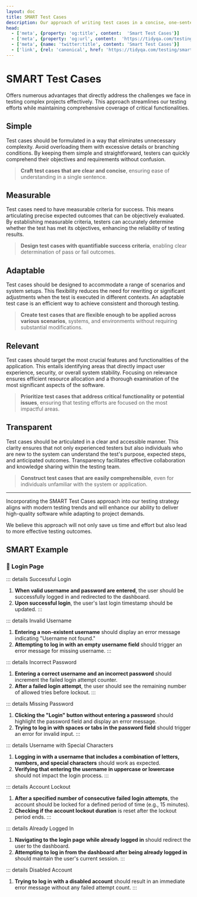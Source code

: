 ```yaml
---
layout: doc
title: SMART Test Cases
description: Our approach of writing test cases in a concise, one-sentence format has several potential benefits over traditional test case writing.
head:
  - ['meta', {property: 'og:title', content:  'Smart Test Cases'}]
  - ['meta', {property: 'og:url', content:  'https://tidyqa.com/testing/smart-test-cases/' }] 
  - ['meta', {name: 'twitter:title', content: 'Smart Test Cases'}]
  - ['link', {rel: 'canonical', href: 'https://tidyqa.com/testing/smart-test-cases/'}]
---
```


# SMART Test Cases

Offers numerous advantages that directly address the challenges we face in testing complex projects effectively. This approach streamlines our testing efforts while maintaining comprehensive coverage of critical functionalities.

## **S**imple

Test cases should be formulated in a way that eliminates unnecessary complexity. Avoid overloading them with excessive details or branching conditions. By keeping them simple and straightforward, testers can quickly comprehend their objectives and requirements without confusion.

> **Craft test cases that are clear and concise**, ensuring ease of understanding in a single sentence.

## **M**easurable

Test cases need to have measurable criteria for success. This means articulating precise expected outcomes that can be objectively evaluated. By establishing measurable criteria, testers can accurately determine whether the test has met its objectives, enhancing the reliability of testing results.

> **Design test cases with quantifiable success criteria**, enabling clear determination of pass or fail outcomes.

## **A**daptable

Test cases should be designed to accommodate a range of scenarios and system setups. This flexibility reduces the need for rewriting or significant adjustments when the test is executed in different contexts. An adaptable test case is an efficient way to achieve consistent and thorough testing.

> **Create test cases that are flexible enough to be applied across various scenarios**, systems, and environments without requiring substantial modifications.

## **R**elevant

Test cases should target the most crucial features and functionalities of the application. This entails identifying areas that directly impact user experience, security, or overall system stability. Focusing on relevance ensures efficient resource allocation and a thorough examination of the most significant aspects of the software.

> **Prioritize test cases that address critical functionality or potential issues**, ensuring that testing efforts are focused on the most impactful areas.

## **T**ransparent

Test cases should be articulated in a clear and accessible manner. This clarity ensures that not only experienced testers but also individuals who are new to the system can understand the test's purpose, expected steps, and anticipated outcomes. Transparency facilitates effective collaboration and knowledge sharing within the testing team.

> **Construct test cases that are easily comprehensible**, even for individuals unfamiliar with the system or application.

---

Incorporating the SMART Test Cases approach into our testing strategy aligns with modern testing trends and will enhance our ability to deliver high-quality software while adapting to project demands. 

We believe this approach will not only save us time and effort but also lead to more effective testing outcomes.

## SMART Example

### 📁 Login Page

::: details Successful Login
1. **When valid username and password are entered**, the user should be successfully logged in and redirected to the dashboard.
2. **Upon successful login**, the user's last login timestamp should be updated.
:::

::: details Invalid Username
1. **Entering a non-existent username** should display an error message indicating "Username not found."
2. **Attempting to log in with an empty username field** should trigger an error message for missing username.
:::

::: details Incorrect Password
1. **Entering a correct username and an incorrect password** should increment the failed login attempt counter.
2. **After a failed login attempt**, the user should see the remaining number of allowed tries before lockout.
:::

::: details Missing Password
1. **Clicking the "Login" button without entering a password** should highlight the password field and display an error message.
2. **Trying to log in with spaces or tabs in the password field** should trigger an error for invalid input.
:::

::: details Username with Special Characters
1. **Logging in with a username that includes a combination of letters, numbers, and special characters** should work as expected.
2. **Verifying that entering the username in uppercase or lowercase** should not impact the login process.
:::

::: details Account Lockout
1. **After a specified number of consecutive failed login attempts**, the account should be locked for a defined period of time (e.g., 15 minutes).
2. **Checking if the account lockout duration** is reset after the lockout period ends.
:::

::: details Already Logged In
1. **Navigating to the login page while already logged in** should redirect the user to the dashboard.
2. **Attempting to log in from the dashboard after being already logged in** should maintain the user's current session.
:::

::: details Disabled Account
1. **Trying to log in with a disabled account** should result in an immediate error message without any failed attempt count.
:::